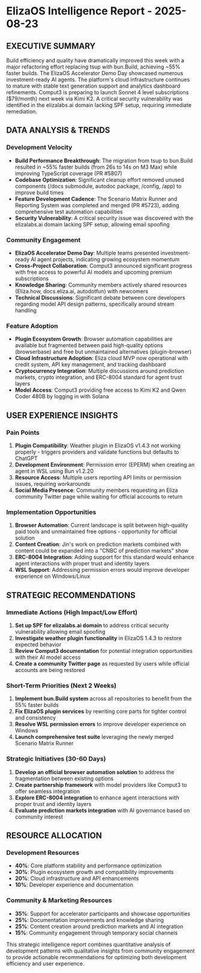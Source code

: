 # ElizaOS Intelligence Report - 2025-08-23

## EXECUTIVE SUMMARY

Build efficiency and quality have dramatically improved this week with a major refactoring effort replacing tsup with bun.Build, achieving ~55% faster builds. The ElizaOS Accelerator Demo Day showcased numerous investment-ready AI agents. The platform's cloud infrastructure continues to mature with stable text generation support and analytics dashboard refinements. Comput3 is preparing to launch Sonnet 4 level subscriptions ($79/month) next week via Kimi K2. A critical security vulnerability was identified in the elizalabs.ai domain lacking SPF setup, requiring immediate remediation.

## DATA ANALYSIS & TRENDS

### Development Velocity
- **Build Performance Breakthrough**: The migration from tsup to bun.Build resulted in ~55% faster builds (from 26s to 14s on M3 Max) while improving TypeScript coverage (PR #5807)
- **Codebase Optimization**: Significant cleanup effort removed unused components (/docs submodule, autodoc package, /config, /app) to improve build times
- **Feature Development Cadence**: The Scenario Matrix Runner and Reporting System was completed and merged (PR #5723), adding comprehensive test automation capabilities
- **Security Vulnerability**: A critical security issue was discovered with the elizalabs.ai domain lacking SPF setup, allowing email spoofing

### Community Engagement 
- **ElizaOS Accelerator Demo Day**: Multiple teams presented investment-ready AI agent projects, indicating growing ecosystem momentum
- **Cross-Project Collaboration**: Comput3 announced significant progress with free access to powerful AI models and upcoming premium subscriptions
- **Knowledge Sharing**: Community members actively shared resources (Eliza.how, docs.eliza.ai, autodotfun) with newcomers
- **Technical Discussions**: Significant debate between core developers regarding model API design patterns, specifically around stream handling

### Feature Adoption
- **Plugin Ecosystem Growth**: Browser automation capabilities are available but fragmented between paid high-quality options (browserbase) and free but unmaintained alternatives (plugin-browser)
- **Cloud Infrastructure Adoption**: Eliza cloud MVP now operational with credit system, API key management, and tracking dashboard
- **Cryptocurrency Integration**: Multiple discussions around prediction markets, crypto integration, and ERC-8004 standard for agent trust layers
- **Model Access**: Comput3 providing free access to Kimi K2 and Qwen Coder 480B by logging in with Solana

## USER EXPERIENCE INSIGHTS

### Pain Points
1. **Plugin Compatibility**: Weather plugin in ElizaOS v1.4.3 not working properly - triggers providers and validate functions but defaults to ChatGPT
2. **Development Environment**: Permission error (EPERM) when creating an agent in WSL using Bun v1.2.20
3. **Resource Access**: Multiple users reporting API limits or permission issues, requiring workarounds
4. **Social Media Presence**: Community members requesting an Eliza community Twitter page while waiting for official accounts to return

### Implementation Opportunities
1. **Browser Automation**: Current landscape is split between high-quality paid tools and unmaintained free options - opportunity for official solution
2. **Content Creation**: Jin's work on prediction markets combined with content could be expanded into a "CNBC of prediction markets" show
3. **ERC-8004 Integration**: Adding support for this standard would enhance agent interactions with proper trust and identity layers
4. **WSL Support**: Addressing permission errors would improve developer experience on Windows/Linux

## STRATEGIC RECOMMENDATIONS

### Immediate Actions (High Impact/Low Effort)
1. **Set up SPF for elizalabs.ai domain** to address critical security vulnerability allowing email spoofing
2. **Investigate weather plugin functionality** in ElizaOS 1.4.3 to restore expected behavior
3. **Review Comput3 documentation** for potential integration opportunities with their AI model access
4. **Create a community Twitter page** as requested by users while official accounts are being restored

### Short-Term Priorities (Next 2 Weeks)
1. **Implement bun.Build system** across all repositories to benefit from the 55% faster builds
2. **Fix ElizaOS plugin services** by rewriting core parts for tighter control and consistency
3. **Resolve WSL permission errors** to improve developer experience on Windows
4. **Launch comprehensive test suite** leveraging the newly merged Scenario Matrix Runner

### Strategic Initiatives (30-60 Days)
1. **Develop an official browser automation solution** to address the fragmentation between existing options
2. **Create partnership framework** with model providers like Comput3 to offer seamless integration
3. **Explore ERC-8004 integration** to enhance agent interactions with proper trust and identity layers
4. **Evaluate prediction markets integration** with AI governance based on community interest

## RESOURCE ALLOCATION

### Development Resources
- **40%**: Core platform stability and performance optimization
- **30%**: Plugin ecosystem growth and compatibility improvements
- **20%**: Cloud infrastructure and API enhancements
- **10%**: Developer experience and documentation

### Community & Marketing Resources
- **35%**: Support for accelerator participants and showcase opportunities
- **25%**: Documentation improvements and knowledge sharing
- **25%**: Content creation around prediction markets and AI integration
- **15%**: Community engagement through temporary social channels

This strategic intelligence report combines quantitative analysis of development patterns with qualitative insights from community engagement to provide actionable recommendations for optimizing both development efficiency and user experience.
